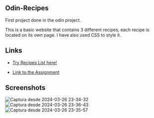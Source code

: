 ## Odin-Recipes
First project done in the odin project.

This is a basic website that contains 3 different recipes, each recipe is located on its own page. I have also used CSS to style it.

## Links
- [Try Recipes List here!](https://cokke93.github.io/odin-recipes/)

- [Link to the Assignment](https://www.theodinproject.com/paths/foundations/courses/foundations/lessons/recipes)

## Screenshots

![Captura desde 2024-03-26 23-34-32](https://github.com/cokke93/odin-recipes/assets/157584368/82393efc-422c-4624-9b71-65ac63cc9a30)
![Captura desde 2024-03-26 23-36-43](https://github.com/cokke93/odin-recipes/assets/157584368/34c5bc4d-dc9c-4d1e-abeb-7aa3086f8d70)
![Captura desde 2024-03-26 23-35-57](https://github.com/cokke93/odin-recipes/assets/157584368/e2b5ba80-ed9a-4065-9db2-f1f8c374b67d)
